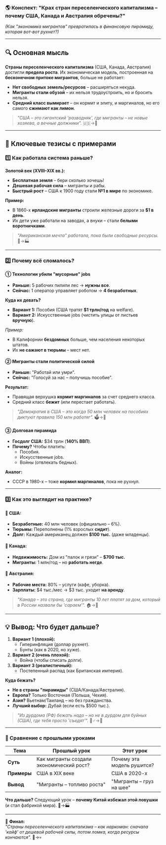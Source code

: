 ### 🌎 **Конспект: "Крах стран переселенческого капитализма – почему США, Канада и Австралия обречены?"**  
*(Как "экономика мигрантов" превратилась в финансовую пирамиду, которая вот-вот рухнет?)*  

---

## **🔍 Основная мысль**  
**Страны переселенческого капитализма** (США, Канада, Австралия) достигли **предела роста**. Их экономическая модель, построенная на **бесконечном притоке мигрантов**, больше не работает:  
- **Нет свободных земель/ресурсов** – расширяться некуда.  
- **Мигранты стали обузой** – их нельзя трудоустроить, но и бросить нельзя.  
- **Средний класс вымирает** – он кормит и элиту, и маргиналов, но его самого **сжимают как лимон**.  

> *"США – это гигантский 'разводняк', где мигранты – не новые хозяева, а вечные должники".* 🇺🇸→💸  

---  

## **📌 Ключевые тезисы с примерами**  

### **1️⃣ Как работала система раньше?**  
**Золотой век (XVIII–XIX вв.):**  
- **Бесплатная земля** – бери сколько хочешь!  
- **Дешевая рабочая сила** – мигранты и рабы.  
- **Быстрый рост** – США к 1900 году стали **№1 в мире** по экономике.  

**Пример:**  
- В 1860-х **ирландские мигранты** строили железные дороги за **$1 в день**.  
- Их дети уже работали на заводах, а внуки – стали **белыми воротничками**.  

> *"Американская мечта" работала, пока были свободные ресурсы.* 🚂→🏭  

---  

### **2️⃣ Почему всё сломалось?**  
#### **① Технологии убили "мусорные" jobs**  
- **Раньше:** 5 рабочих пилили лес → **нужны все**.  
- **Сейчас:** 1 оператор управляет роботом → **4 безработных**.  

**Куда их девать?**  
- **Вариант 1:** Пособия (США тратят **$1 трлн/год** на welfare).  
- **Вариант 2:** Искусственные jobs (чистить улицы от листьев **вручную**).  

*Пример:*  
- В Калифорнии **бездомных** больше, чем населения некоторых штатов.  
- Их **не сажают в тюрьмы** – мест нет.  

#### **② Мигранты стали политической силой**  
- **Раньше:** "Работай или умри".  
- **Сейчас:** "Голосуй за нас – получишь пособие".  

**Результат:**  
- Правящая верхушка **кормит маргиналов** за счет среднего класса.  
- Средний класс **бежит** (или перестает работать).  

> *"Демократия в США – это когда 50 млн человек на пособиях диктуют правила 150 млн работяг".* 🗳️→🤡  

#### **③ Долговая пирамида**  
- **Госдолг США:** $34 трлн (**140% ВВП**).  
- **Почему?** Чтобы платить:  
  - Пособия.  
  - Искусственные jobs.  
  - Войны (отвлекать бедных).  

**Аналог:**  
- СССР в 1980-х – тоже **кормил маргиналов**, пока не рухнул.  

---  

### **3️⃣ Как это выглядит на практике?**  
#### **🔹 США:**  
- **Безработные:** 40 млн человек (официально – 6%).  
- **Тюрьмы:** Переполнены (1% взрослых **сидит**).  
- **Долг:** Каждый американец должен **$100 тыс.** (даже младенцы).  

#### **🔹 Канада:**  
- **Недвижимость:** Дом из "палок и грязи" – **$700 тыс.**  
- **Мигранты:** 1 млн/год – но **работать негде**.  

#### **🔹 Австралия:**  
- **Рабочие места:** 80% – услуги (кафе, уборка).  
- **Зарплаты:** $4 тыс./мес → $3 тыс. уходит **на аренду**.  

> *"Канада – это страна, где мигранты 10 лет платят за дом, который в России назвали бы 'сараем'".* 🏠→💩  

---  

## **💡 Вывод: Что будет дальше?**  
1. **Вариант 1 (плохой):**  
   - Гиперинфляция (доллар рухнет).  
   - Бунты (как в 2020, но хуже).  
2. **Вариант 2 (очень плохой):**  
   - Война (чтобы списать долги).  
3. **Вариант 3 (реалистичный):**  
   - Постепенный распад (как Британская империя).  

**Куда бежать?**  
- **Не в страны "пирамиды"** (США/Канада/Австралия).  
- **Европа?** Только Восточная (Польша, Чехия).  
- **Азия?** Вьетнам/Таиланд – но без гражданства.  
- **Лучший выбор:** Дубай (если есть $500 тыс.).  

> *"Из дурдома (РФ) бежать надо – но не в дурдом для буйных (США), где тебя просто 'съедят'".* 🏃♂️→🚪  

---  

### **🎯 Сравнение с прошлыми уроками**  
| **Тема** | **Прошлый урок** | **Этот урок** |  
|----------|------------------|---------------|  
| **Суть** | Как мигранты создали экономический рост? | Почему эта модель рушится? |  
| **Примеры** | США в XIX веке | США в 2020-х |  
| **Вывод** | "Мигранты – топливо роста" | "Мигранты – груз на шее" |  

**Что дальше?** Следующий урок – **почему Китай избежал этой ловушки** (и стал фабрикой мира). 🐉→🏭  

---  

💬 **Финал:**  
*"Страны переселенческого капитализма – как наркоман: сначала 'кайф' от дешевой рабочей силы, потом ломка, когда ресурсы кончаются".* 💉→💀